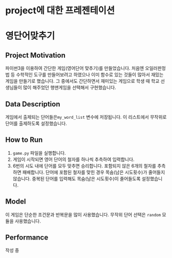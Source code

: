 # project에 대한 프레젠테이션

# 영단어맞추기

## Project Motivation
파이썬3을 이용하여 간단한 게임(영어단어 맞추기)를 만들었습니다. 처음엔 오일러판정법 등 수학적인 도구를 만들어보려고 하였으나 이미 함수로 있는 것들이 많아서 재밌는 게임을 만들기로 했습니다. 그 중에서도 간단하면서 재미있는 게임으로 학생 때 학교 선생님들이 많이 해주었던 행맨게임을 선택해서 구현했습니다.

## Data Description
게임에서 출제되는 단어들은`my_word_list` 변수에 저장됩니다. 이 리스트에서 무작위로 단어를 출제하도록 설정했습니다.

## How to Run
1. `game.py` 파일을 실행합니다.
2. 게임이 시작되면 영어 단어의 철자를 하나씩 추측하여 입력합니다.
3. 6번의 시도 내에 단어를 모두 맞추면 승리합니다. 포함되지 않은 6개의 철자를 추측하면 패배합니다. 단어에 포함된 철자를 맞힌 경우 목숨(남은 시도횟수)가 줄어들지 않습니다. 중복된 단어를 입력해도 목숨(남은 시도횟수)이 줄어들도록 설정했습니다.

## Model
이 게임은 단순한 조건문과 반복문을 많이 사용했습니다. 무작위 단어 선택은 `random` 모듈을 사용했습니다.

## Performance
작성 중
